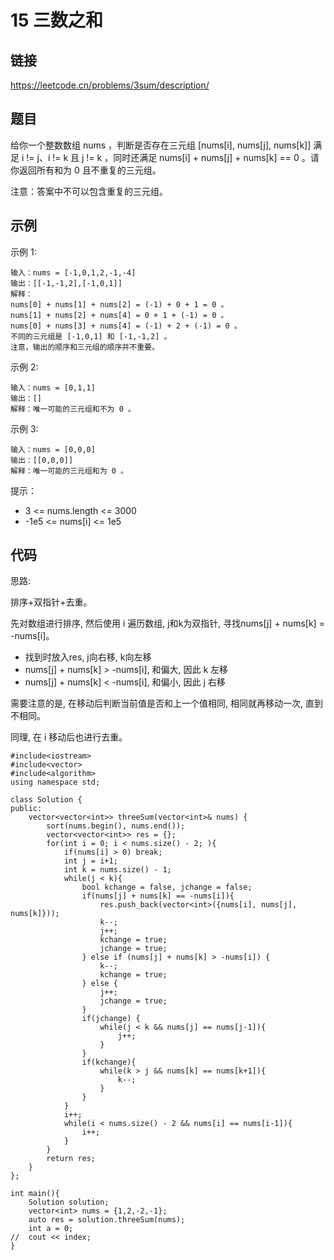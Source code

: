 # 15 三数之和
## 链接
https://leetcode.cn/problems/3sum/description/

## 题目 
给你一个整数数组 nums ，判断是否存在三元组 [nums[i], nums[j], nums[k]] 满足 i != j、i != k 且 j != k ，同时还满足 nums[i] + nums[j] + nums[k] == 0 。请你返回所有和为 0 且不重复的三元组。

注意：答案中不可以包含重复的三元组。

## 示例
示例 1:
```
输入：nums = [-1,0,1,2,-1,-4]
输出：[[-1,-1,2],[-1,0,1]]
解释：
nums[0] + nums[1] + nums[2] = (-1) + 0 + 1 = 0 。
nums[1] + nums[2] + nums[4] = 0 + 1 + (-1) = 0 。
nums[0] + nums[3] + nums[4] = (-1) + 2 + (-1) = 0 。
不同的三元组是 [-1,0,1] 和 [-1,-1,2] 。
注意，输出的顺序和三元组的顺序并不重要。
```
示例 2:
```
输入：nums = [0,1,1]
输出：[]
解释：唯一可能的三元组和不为 0 。
```
示例 3:
```
输入：nums = [0,0,0]
输出：[[0,0,0]]
解释：唯一可能的三元组和为 0 。
```

提示：

- 3 <= nums.length <= 3000
- -1e5 <= nums[i] <= 1e5

## 代码
思路:

排序+双指针+去重。

先对数组进行排序, 然后使用 i 遍历数组, j和k为双指针, 寻找nums[j] + nums[k] = -nums[i]。

- 找到时放入res, j向右移, k向左移
- nums[j] + nums[k] > -nums[i], 和偏大, 因此 k 左移
- nums[j] + nums[k] < -nums[i], 和偏小, 因此 j 右移

需要注意的是, 在移动后判断当前值是否和上一个值相同, 相同就再移动一次, 直到不相同。

同理, 在 i 移动后也进行去重。
```
#include<iostream>
#include<vector>
#include<algorithm>
using namespace std;

class Solution {
public:
    vector<vector<int>> threeSum(vector<int>& nums) {
        sort(nums.begin(), nums.end());
        vector<vector<int>> res = {};
        for(int i = 0; i < nums.size() - 2; ){
			if(nums[i] > 0) break;
			int j = i+1;
			int k = nums.size() - 1;
			while(j < k){
				bool kchange = false, jchange = false;
				if(nums[j] + nums[k] == -nums[i]){
					res.push_back(vector<int>({nums[i], nums[j], nums[k]}));
					k--;
					j++;
					kchange = true;
					jchange = true;
				} else if (nums[j] + nums[k] > -nums[i]) {
					k--;
					kchange = true;
				} else {
					j++;
					jchange = true;
				}
				if(jchange) {
					while(j < k && nums[j] == nums[j-1]){
						j++;
					}
				}
				if(kchange){
					while(k > j && nums[k] == nums[k+1]){
						k--;
					}
				}
			}
			i++;
			while(i < nums.size() - 2 && nums[i] == nums[i-1]){
				i++;
			}
		}
        return res;
    }
};

int main(){
	Solution solution;
	vector<int> nums = {1,2,-2,-1};
	auto res = solution.threeSum(nums);
	int a = 0;
//	cout << index;
}
```